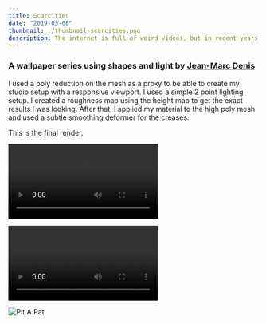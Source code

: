 ```yaml
---
title: Scarcities
date: "2019-05-08"
thumbnail: ./thumbnail-scarcities.png
description: The internet is full of weird videos, but in recent years more and more are appearing dealing with ASMR. Subtle sounds that stimulate the brain. Now, you can combine all these diverse sounds into a single wonderful, strange, unexpectedly pleasant 'audioscape', completely tailored to what you want to hear.
---
```


### A wallpaper series using shapes and light by [Jean-Marc Denis](http://jmd.im/black)

I used a poly reduction on the mesh as a proxy to be able to create my studio setup with a responsive viewport. I used a simple 2 point lighting setup. I created a roughness map using the height map to get the exact results I was looking. After that, I applied my material to the high poly mesh and used a subtle smoothing deformer for the creases.

This is the final render.

<video class="kg-card kg-image-card kg-width-wide" src="./3D-heatmap-Appartement.mp4" loop autoplay></video>

<video class="kg-card kg-image-card kg-width-wide" src="./markthal-ai-vision.mp4" loop autoplay></video>

<div class="kg-card kg-image-card kg-width-wide">

![Pit.A.Pat](./cinekids-post.jpg)

</div>
